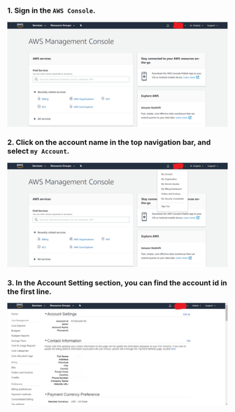 ### 1. Sign in the `AWS Console`.
  
![sign-in-aws](/peering/img/sign-in-aws.png)


### 2. Click on the account name in the top navigation bar, and select `my Account`.

![my-account-menu](/peering/img/my-account-menu.png)

### 3. In the Account Setting section, you can find the account id in the first line.
    
![account-id](/peering/img/account-id.png)
